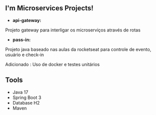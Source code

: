 ## I'm Microservices Projects!

* **api-gateway:**
  
Projeto gateway para interligar os microserviços através de rotas

* **pass-in:**
  
Projeto java baseado nas aulas da rocketseat para controle de evento, usuário e check-in

Adicionado : Uso de docker e testes unitários


## Tools

- Java 17
- Spring Boot 3
- Database H2
- Maven

